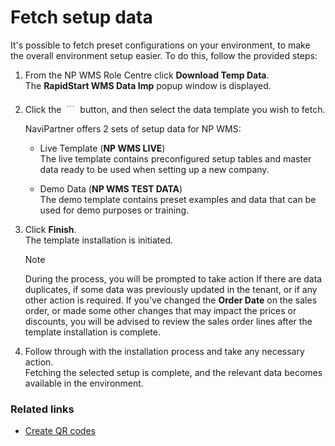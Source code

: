 # Fetch setup data

It's possible to fetch preset configurations on your environment, to make the overall environment setup easier. To do this, follow the provided steps: 

1. From the NP WMS Role Centre click **Download Temp Data**.        
   The **RapidStart WMS Data Imp** popup window is displayed.
2. Click the ![Ellipsis icon](../../images/Icons/elipsis_icon.png "Assist Edit") button, and then select the data template you wish to fetch.

    NaviPartner offers 2 sets of setup data for NP WMS:
    - Live Template (**NP WMS LIVE**)            
      The live template contains preconfigured setup tables and master data ready to be used when setting up a new company.   

    - Demo Data (**NP WMS TEST DATA**)             
      The demo template contains preset examples and data that can be used for demo purposes or training.
3. Click **Finish**.      
   The template installation is initiated.    
   > [!Note]
   > During the process, you will be prompted to take action If there are data duplicates, if some data was previously updated in the tenant, or if any other action is required. If you've changed the **Order Date** on the sales order, or made some other changes that may impact the prices or discounts, you will be advised to review the sales order lines after the template installation is complete.    

4. Follow through with the installation process and take any necessary action.      
   Fetching the selected setup is complete, and the relevant data becomes available in the environment.

### Related links
- [Create QR codes](./create-qr-codes.md)